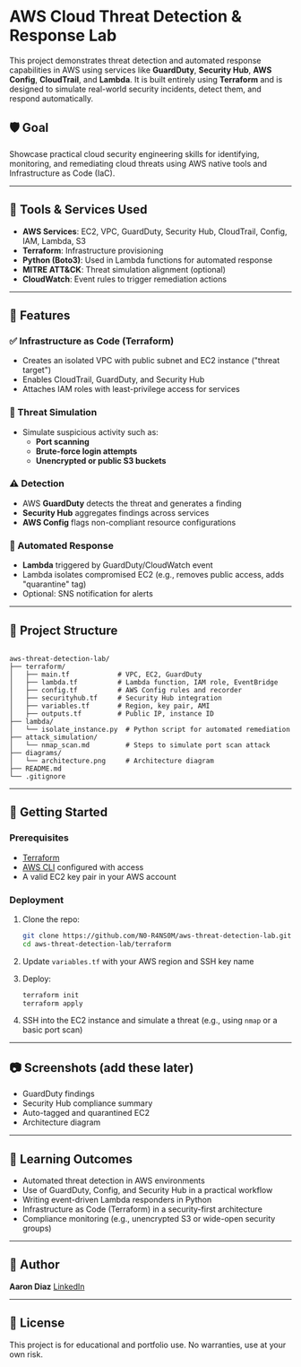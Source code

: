 # AWS Cloud Threat Detection & Response Lab

This project demonstrates threat detection and automated response capabilities in AWS using services like **GuardDuty**, **Security Hub**, **AWS Config**, **CloudTrail**, and **Lambda**. It is built entirely using **Terraform** and is designed to simulate real-world security incidents, detect them, and respond automatically.

## 🛡️ Goal

Showcase practical cloud security engineering skills for identifying, monitoring, and remediating cloud threats using AWS native tools and Infrastructure as Code (IaC).

---

## 🔧 Tools & Services Used

- **AWS Services**: EC2, VPC, GuardDuty, Security Hub, CloudTrail, Config, IAM, Lambda, S3
- **Terraform**: Infrastructure provisioning
- **Python (Boto3)**: Used in Lambda functions for automated response
- **MITRE ATT&CK**: Threat simulation alignment (optional)
- **CloudWatch**: Event rules to trigger remediation actions

---

## 🧰 Features

### ✅ Infrastructure as Code (Terraform)
- Creates an isolated VPC with public subnet and EC2 instance ("threat target")
- Enables CloudTrail, GuardDuty, and Security Hub
- Attaches IAM roles with least-privilege access for services

### 🔎 Threat Simulation
- Simulate suspicious activity such as:
  - **Port scanning**
  - **Brute-force login attempts**
  - **Unencrypted or public S3 buckets**

### ⚠️ Detection
- AWS **GuardDuty** detects the threat and generates a finding
- **Security Hub** aggregates findings across services
- **AWS Config** flags non-compliant resource configurations

### 🚨 Automated Response
- **Lambda** triggered by GuardDuty/CloudWatch event
- Lambda isolates compromised EC2 (e.g., removes public access, adds "quarantine" tag)
- Optional: SNS notification for alerts

---

## 📁 Project Structure

```

aws-threat-detection-lab/
├── terraform/
│   ├── main.tf            # VPC, EC2, GuardDuty
│   ├── lambda.tf          # Lambda function, IAM role, EventBridge
│   ├── config.tf          # AWS Config rules and recorder
│   ├── securityhub.tf     # Security Hub integration
│   ├── variables.tf       # Region, key pair, AMI
│   ├── outputs.tf         # Public IP, instance ID
├── lambda/
│   └── isolate_instance.py  # Python script for automated remediation
├── attack_simulation/
│   └── nmap_scan.md         # Steps to simulate port scan attack
├── diagrams/
│   └── architecture.png     # Architecture diagram 
├── README.md
└── .gitignore

````

---

## 🚀 Getting Started

### Prerequisites

- [Terraform](https://www.terraform.io/downloads)
- [AWS CLI](https://docs.aws.amazon.com/cli/latest/userguide/install-cliv2.html) configured with access
- A valid EC2 key pair in your AWS account

### Deployment

1. Clone the repo:
    ```bash
   git clone https://github.com/N0-R4NS0M/aws-threat-detection-lab.git
   cd aws-threat-detection-lab/terraform
    ````

2. Update `variables.tf` with your AWS region and SSH key name

3. Deploy:

   ```bash
   terraform init
   terraform apply
   ```

4. SSH into the EC2 instance and simulate a threat (e.g., using `nmap` or a basic port scan)

---

## 📷 Screenshots (add these later)

* GuardDuty findings
* Security Hub compliance summary
* Auto-tagged and quarantined EC2
* Architecture diagram

---

## 🧠 Learning Outcomes

* Automated threat detection in AWS environments
* Use of GuardDuty, Config, and Security Hub in a practical workflow
* Writing event-driven Lambda responders in Python
* Infrastructure as Code (Terraform) in a security-first architecture
* Compliance monitoring (e.g., unencrypted S3 or wide-open security groups)

---

## 📌 Author

**Aaron Diaz**
[LinkedIn](https://linkedin.com/in/aaron918)

---

## 📝 License

This project is for educational and portfolio use. No warranties, use at your own risk.
